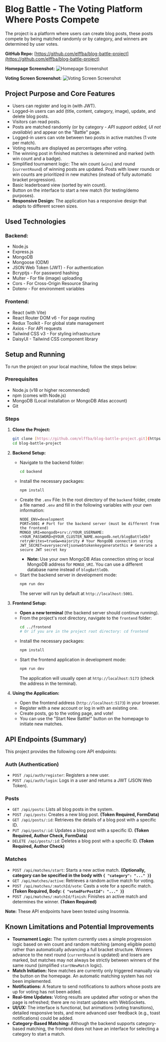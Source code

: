 # Blog Battle - The Voting Platform Where Posts Compete

The project is a platform where users can create blog posts, these posts compete by being matched randomly or by category, and winners are determined by user votes.

**GitHub Repo:** [https://github.com/elffba/blog-battle-project](https://github.com/elffba/blog-battle-project)

**Homepage Screenshot:**
![Homepage Screenshot](images/anasayfa.png)

**Voting Screen Screenshot:**
![Voting Screen Screenshot](images/battle.png)

## Project Purpose and Core Features

* Users can register and log in (with JWT).
* Logged-in users can add (title, content, category, image), update, and delete blog posts.
* Visitors can read posts.
* Posts are matched randomly (or by category - *API support added, UI not available*) and appear on the "Battle" page.
* Logged-in users can vote between two posts in active matches (1 vote per match).
* Voting results are displayed as percentages after voting.
* The winning post in finished matches is determined and marked (with win count and a badge).
* Simplified tournament logic: The win count (`wins`) and round (`currentRound`) of winning posts are updated. Posts with lower rounds or win counts are prioritized in new matches (instead of fully automatic bracket progression).
* Basic leaderboard view (sorted by win count).
* Button on the interface to start a new match (for testing/demo purposes).
* **Responsive Design:** The application has a responsive design that adapts to different screen sizes.

## Used Technologies

### Backend:

* Node.js
* Express.js
* MongoDB 
* Mongoose (ODM)
* JSON Web Token (JWT) - For authentication
* Bcryptjs - For password hashing
* Multer - For file (image) uploading
* Cors - For Cross-Origin Resource Sharing
* Dotenv - For environment variables

### Frontend:

* React (with Vite)
* React Router DOM v6 - For page routing
* Redux Toolkit - For global state management
* Axios - For API requests
* Tailwind CSS v3 - For styling infrastructure
* DaisyUI - Tailwind CSS component library 

## Setup and Running

To run the project on your local machine, follow the steps below:

### Prerequisites

* Node.js (v18 or higher recommended)
* npm (comes with Node.js)
* MongoDB (Local installation or MongoDB Atlas account)
* Git

### Steps

1.  **Clone the Project:**
    ```bash
    git clone [https://github.com/elffba/blog-battle-project.git](https://github.com/elffba/blog-battle-project.git)
    cd blog-battle-project
    ```

2.  **Backend Setup:**
    * Navigate to the backend folder:
        ```bash
        cd backend
        ```
    * Install the necessary packages:
        ```bash
        npm install
        ```
    * Create the `.env` File: In the root directory of the `backend` folder, create a file named `.env` and fill in the following variables with your own information:
        ```dotenv
        NODE_ENV=development
        PORT=5001 # Port for the backend server (must be different from the frontend)
        MONGO_URI=mongodb+srv://YOUR_USERNAME:<YOUR_PASSWORD>@YOUR_CLUSTER_NAME.mongodb.net/blogBattleDb?retryWrites=true&w=majority # Your MongoDB connection string
        JWT_SECRET=averysecretjsonwebtokenkeygeneratethis # Generate a secure JWT secret key
        ```
        * **Note:** Use your own MongoDB Atlas connection string or local MongoDB address for `MONGO_URI`. You can use a different database name instead of `blogBattleDb`.
    * Start the backend server in development mode:
        ```bash
        npm run dev
        ```
        The server will run by default at `http://localhost:5001`.

3.  **Frontend Setup:**
    * **Open a new terminal** (the backend server should continue running).
    * From the project's root directory, navigate to the `frontend` folder:
        ```bash
        cd ../frontend
        # Or if you are in the project root directory: cd frontend
        ```
    * Install the necessary packages:
        ```bash
        npm install
        ```
    * Start the frontend application in development mode:
        ```bash
        npm run dev
        ```
        The application will usually open at `http://localhost:5173` (check the address in the terminal).

4.  **Using the Application:**
    * Open the frontend address (`http://localhost:5173`) in your browser.
    * Register with a new account or log in with an existing one.
    * Create posts, go to the voting page, and vote!
    * You can use the "Start New Battle!" button on the homepage to initiate new matches.

## API Endpoints (Summary)

This project provides the following core API endpoints:

### Auth (Authentication)

* `POST /api/auth/register`: Registers a new user.
* `POST /api/auth/login`: Logs in a user and returns a JWT (JSON Web Token).

### Posts

* `GET /api/posts`: Lists all blog posts in the system.
* `POST /api/posts`: Creates a new blog post. **(Token Required, FormData)**
* `GET /api/posts/:id`: Retrieves the details of a blog post with a specific ID.
* `PUT /api/posts/:id`: Updates a blog post with a specific ID. **(Token Required, Author Check, FormData)**
* `DELETE /api/posts/:id`: Deletes a blog post with a specific ID. **(Token Required, Author Check)**

### Matches

* `POST /api/matches/start`: Starts a new active match. **(Optionally, category can be specified in the body with `{ "category": "..." }`)**
* `GET /api/matches/active`: Retrieves a random active match for voting.
* `POST /api/matches/:matchId/vote`: Casts a vote for a specific match. **(Token Required, Body: `{ "votedForPostId": "..." }`)**
* `POST /api/matches/:matchId/finish`: Finishes an active match and determines the winner. **(Token Required)**

**Note:** These API endpoints have been tested using Insomnia.

## Known Limitations and Potential Improvements

* **Tournament Logic:** The system currently uses a simple progression logic based on win count and random matching (among eligible posts) rather than automatically advancing a full bracket structure. Winners advance to the next round (`currentRound` is updated) and losers are marked, but matches may not always be strictly between winners of the same round (simplified `startNewMatch` logic).
* **Match Initiation:** New matches are currently only triggered manually via the button on the homepage. An automatic matching system has not been implemented.
* **Notifications:** A feature to send notifications to authors whose posts are up for voting has not been added.
* **Real-time Updates:** Voting results are updated after voting or when the page is refreshed; there are no instant updates with WebSockets.
* **UI/UX:** The interface is functional, but animations (voting transitions), detailed responsive tests, and more advanced user feedback (e.g., toast notifications) could be added.
* **Category-Based Matching:** Although the backend supports category-based matching, the frontend does not have an interface for selecting a category to start a match.
